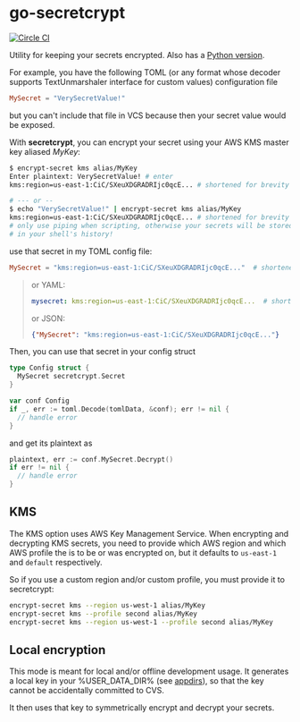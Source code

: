 # go-secretcrypt

[![Circle CI](https://circleci.com/gh/Zemanta/go-secretcrypt.svg?style=svg)](https://circleci.com/gh/Zemanta/go-secretcrypt)

Utility for keeping your secrets encrypted. Also has a [Python version](https://github.com/Zemanta/py-secretcrypt).

For example, you have the following TOML (or any format whose decoder supports TextUnmarshaler interface for custom values) configuration file

```toml
MySecret = "VerySecretValue!"
```

but you can't include that file in VCS because then your secret value would be exposed.

With **secretcrypt**, you can encrypt your secret using your AWS KMS master key aliased *MyKey*:

```bash
$ encrypt-secret kms alias/MyKey
Enter plaintext: VerySecretValue! # enter
kms:region=us-east-1:CiC/SXeuXDGRADRIjc0qcE... # shortened for brevity

# --- or --
$ echo "VerySecretValue!" | encrypt-secret kms alias/MyKey
kms:region=us-east-1:CiC/SXeuXDGRADRIjc0qcE... # shortened for brevity
# only use piping when scripting, otherwise your secrets will be stored
# in your shell's history!

```

use that secret in my TOML config file:
```toml
MySecret = "kms:region=us-east-1:CiC/SXeuXDGRADRIjc0qcE..."  # shortened for brevity
```

>  or YAML:
>  ```yaml
>  mysecret: kms:region=us-east-1:CiC/SXeuXDGRADRIjc0qcE...  # shortened for brevity
>  ```
>
>  or JSON:
>  ```json
>  {"MySecret": "kms:region=us-east-1:CiC/SXeuXDGRADRIjc0qcE..."}
>  ```


Then, you can use that secret in your config struct
```go
type Config struct {
  MySecret secretcrypt.Secret
}

var conf Config
if _, err := toml.Decode(tomlData, &conf); err != nil {
  // handle error
}
```

and get its plaintext as
```go
plaintext, err := conf.MySecret.Decrypt()
if err != nil {
  // handle error
}

```

## KMS
The KMS option uses AWS Key Management Service. When encrypting and decrypting
KMS secrets, you need to provide which AWS region and which AWS profile the is to be or was encrypted
on, but it defaults to `us-east-1` and `default` respectively.

So if you use a custom region and/or custom profile, you must provide it to secretcrypt:

```bash
encrypt-secret kms --region us-west-1 alias/MyKey
encrypt-secret kms --profile second alias/MyKey
encrypt-secret kms --region us-west-1 --profile second alias/MyKey
```

## Local encryption
This mode is meant for local and/or offline development usage.
It generates a local key in your %USER_DATA_DIR%
(see [appdirs](https://pypi.python.org/pypi/appdirs)), so that the key cannot
be accidentally committed to CVS.

It then uses that key to symmetrically encrypt and decrypt your secrets.